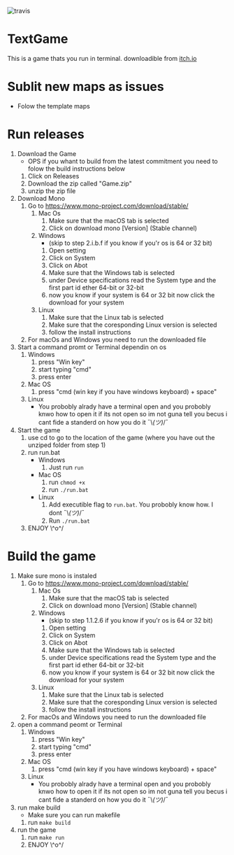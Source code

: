 ![travis](https://app.travis-ci.com/zaze06/TextGame.svg?branch=master)
# TextGame
This is a game thats you run in terminal.
downloadible from [itch.io](https://alienomdia.itch.io/textgame)

# Sublit new maps as issues
- Folow the template maps

# Run releases
1. Download the Game
    - OPS if you whant to build from the latest commitment you need to folow the build instructions below
    1. Click on Releases
    2. Download the zip called "Game.zip"
    3. unzip the zip file
2. Download Mono
    1. Go to https://www.mono-project.com/download/stable/
        1. Mac Os
            1. Make sure that the macOS tab is selected
            2. Click on download mono [Version] (Stable channel)
        2. Windows
            - (skip to step 2.i.b.f if you know if you'r os is 64 or 32 bit)
            1. Open setting
            2. Click on System
            3. Click on Abot
            4. Make sure that the Windows tab is selected
            5. under Device specifications read the System type and the first part id ether 64-bit or 32-bit
            6. now you know if your system is 64 or 32 bit now click the download for your system
        3. Linux
            1. Make sure that the Linux tab is selected
            2. Make sure that the coresponding Linux version is selected
            3. follow the install instructions
    2. For macOs and Windows you need to run the downloaded file
3. Start a command promt or Terminal dependin on os
    1. Windows
        1. press "Win key"
        2. start typing "cmd"
        3. press enter
    2. Mac OS
        1. press "cmd (win key if you have windows keyboard) + space"
    3. Linux
        - You probobly alrady have a terminal open and you probobly knwo how to open it if its not open so im not guna tell you becus i cant fide a standerd on how you do it ¯\\_(ツ)_/¯
4. Start the game
    1. use cd to go to the location of the game (where you have out the unziped folder from step 1)
    2. run run.bat
        - Windows
            1. Just run `run`
        - Mac OS
            1. run `chmod +x`
            2. run `./run.bat`
        - Linux
            1. Add executible flag to `run.bat`. You probobly know how. I dont ¯\\_(ツ)_/¯
            2. Run `./run.bat`
    3. ENJOY \\^o^/

# Build the game
1. Make sure mono is instaled
    1. Go to https://www.mono-project.com/download/stable/
        1. Mac Os
            1. Make sure that the macOS tab is selected
            2. Click on download mono [Version] (Stable channel)
        2. Windows
            - (skip to step 1.1.2.6 if you know if you'r os is 64 or 32 bit)
            1. Open setting
            2. Click on System
            3. Click on Abot
            4. Make sure that the Windows tab is selected
            5. under Device specifications read the System type and the first part id ether 64-bit or 32-bit
            6. now you know if your system is 64 or 32 bit now click the download for your system
        3. Linux
            1. Make sure that the Linux tab is selected
            2. Make sure that the coresponding Linux version is selected
            3. follow the install instructions
    2. For macOs and Windows you need to run the downloaded file
2. open a command peomt or Terminal
    1. Windows
        1. press "Win key"
        2. start typing "cmd"
        3. press enter
    2. Mac OS
        1. press "cmd (win key if you have windows keyboard) + space"
    3. Linux
        - You probobly alrady have a terminal open and you probobly knwo how to open it if its not open so im not guna tell you becus i cant fide a standerd on how you do it ¯\\_(ツ)_/¯
3. run make build
    - Make sure you can run makefile
    1. run `make build`
4. run the game
    1. run `make run`
    2. ENJOY \\^o^/
